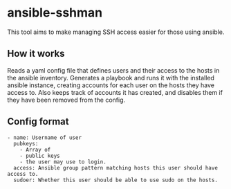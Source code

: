 # ansible-sshman

This tool aims to make managing SSH access easier for those using ansible.

## How it works

Reads a yaml config file that defines users and their access to the hosts in the ansible inventory.
Generates a playbook and runs it with the installed ansible instance, creating accounts for each user on the hosts they have access to.
Also keeps track of accounts it has created, and disables them if they have been removed from the config.

## Config format

```
- name: Username of user
  pubkeys:
    - Array of
    - public keys
    - the user may use to login.
  access: Ansible group pattern matching hosts this user should have access to.
  sudoer: Whether this user should be able to use sudo on the hosts.
```
